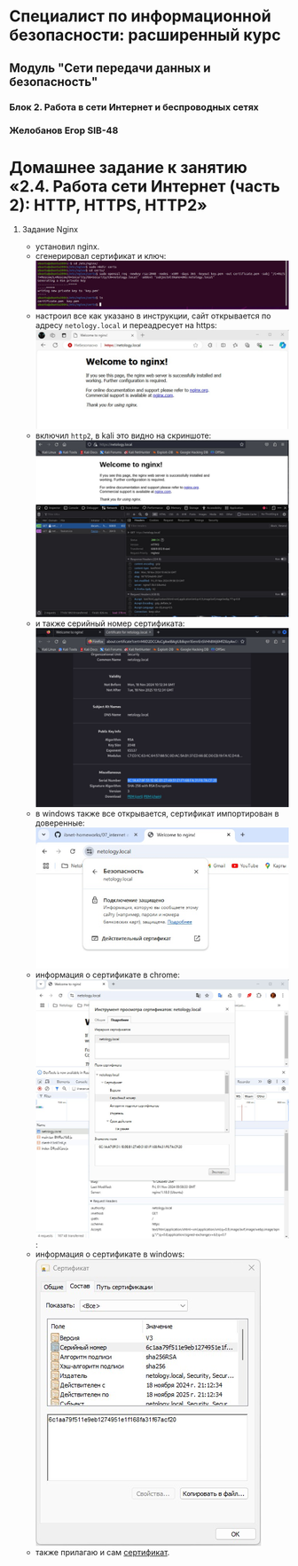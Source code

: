 # Специалист по информационной безопасности: расширенный курс
## Модуль "Сети передачи данных и безопасность"
### Блок 2. Работа в сети Интернет и беспроводных сетях
### Желобанов Егор SIB-48

# Домашнее задание к занятию «2.4. Работа сети Интернет (часть 2): HTTP, HTTPS, HTTP2»

1. Задание Nginx

    * установил nginx.  
    * сгенерировал сертификат и ключ:  
    ![](assets/certs_gen.jpg)
    * настроил все как указано в инструкции, сайт открывается по адресу `netology.local` и переадресует на https:  
    ![](assets/net_local.jpg)
    * включил `http2`, в kali это видно на скриншоте:  
    ![](assets/kali_http2.jpg)
    * и также серийный номер сертификата:  
    ![](assets/kale_cert_sn.jpg)
    * в windows также все открывается, сертификат импортирован в доверенные:  
    ![](assets/chrome_cert.jpg)
    * информация о сертификате в chrome:  
    ![](assets/chrome_cert2.jpg):
    * информация о сертификате в windows:  
    ![](assets/win_cert.jpg)
    * также прилагаю и сам [сертификат](assets/netology.local.crt).